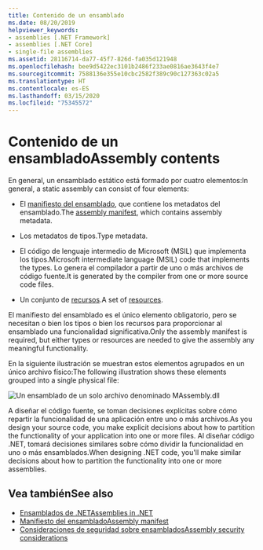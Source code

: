 ```yaml
---
title: Contenido de un ensamblado
ms.date: 08/20/2019
helpviewer_keywords:
- assemblies [.NET Framework]
- assemblies [.NET Core]
- single-file assemblies
ms.assetid: 28116714-da77-45f7-826d-fa035d121948
ms.openlocfilehash: bee9d5422ec3101b2486f233ae0816ae3643f4e7
ms.sourcegitcommit: 7588136e355e10cbc2582f389c90c127363c02a5
ms.translationtype: HT
ms.contentlocale: es-ES
ms.lasthandoff: 03/15/2020
ms.locfileid: "75345572"
---
```

# <a name="assembly-contents"></a><span data-ttu-id="d5c63-102">Contenido de un ensamblado</span><span class="sxs-lookup"><span data-stu-id="d5c63-102">Assembly contents</span></span>

<span data-ttu-id="d5c63-103">En general, un ensamblado estático está formado por cuatro elementos:</span><span class="sxs-lookup"><span data-stu-id="d5c63-103">In general, a static assembly can consist of four elements:</span></span>

- <span data-ttu-id="d5c63-104">El [manifiesto del ensamblado](manifest.md), que contiene los metadatos del ensamblado.</span><span class="sxs-lookup"><span data-stu-id="d5c63-104">The [assembly manifest](manifest.md), which contains assembly metadata.</span></span>

- <span data-ttu-id="d5c63-105">Los metadatos de tipos.</span><span class="sxs-lookup"><span data-stu-id="d5c63-105">Type metadata.</span></span>  

- <span data-ttu-id="d5c63-106">El código de lenguaje intermedio de Microsoft (MSIL) que implementa los tipos.</span><span class="sxs-lookup"><span data-stu-id="d5c63-106">Microsoft intermediate language (MSIL) code that implements the types.</span></span> <span data-ttu-id="d5c63-107">Lo genera el compilador a partir de uno o más archivos de código fuente.</span><span class="sxs-lookup"><span data-stu-id="d5c63-107">It is generated by the compiler from one or more source code files.</span></span>

- <span data-ttu-id="d5c63-108">Un conjunto de [recursos](../../framework/resources/index.md).</span><span class="sxs-lookup"><span data-stu-id="d5c63-108">A set of [resources](../../framework/resources/index.md).</span></span>  

<span data-ttu-id="d5c63-109">El manifiesto del ensamblado es el único elemento obligatorio, pero se necesitan o bien los tipos o bien los recursos para proporcionar al ensamblado una funcionalidad significativa.</span><span class="sxs-lookup"><span data-stu-id="d5c63-109">Only the assembly manifest is required, but either types or resources are needed to give the assembly any meaningful functionality.</span></span>

<span data-ttu-id="d5c63-110">En la siguiente ilustración se muestran estos elementos agrupados en un único archivo físico:</span><span class="sxs-lookup"><span data-stu-id="d5c63-110">The following illustration shows these elements grouped into a single physical file:</span></span>

![Un ensamblado de un solo archivo denominado MAssembly.dll](./media/contents/single-file-assembly.gif)

<span data-ttu-id="d5c63-112">A diseñar el código fuente, se toman decisiones explícitas sobre cómo repartir la funcionalidad de una aplicación entre uno o más archivos.</span><span class="sxs-lookup"><span data-stu-id="d5c63-112">As you design your source code, you make explicit decisions about how to partition the functionality of your application into one or more files.</span></span> <span data-ttu-id="d5c63-113">Al diseñar código .NET, tomará decisiones similares sobre cómo dividir la funcionalidad en uno o más ensamblados.</span><span class="sxs-lookup"><span data-stu-id="d5c63-113">When designing .NET code, you'll make similar decisions about how to partition the functionality into one or more assemblies.</span></span>

## <a name="see-also"></a><span data-ttu-id="d5c63-114">Vea también</span><span class="sxs-lookup"><span data-stu-id="d5c63-114">See also</span></span>

- [<span data-ttu-id="d5c63-115">Ensamblados de .NET</span><span class="sxs-lookup"><span data-stu-id="d5c63-115">Assemblies in .NET</span></span>](index.md)
- [<span data-ttu-id="d5c63-116">Manifiesto del ensamblado</span><span class="sxs-lookup"><span data-stu-id="d5c63-116">Assembly manifest</span></span>](manifest.md)
- [<span data-ttu-id="d5c63-117">Consideraciones de seguridad sobre ensamblados</span><span class="sxs-lookup"><span data-stu-id="d5c63-117">Assembly security considerations</span></span>](security-considerations.md)
